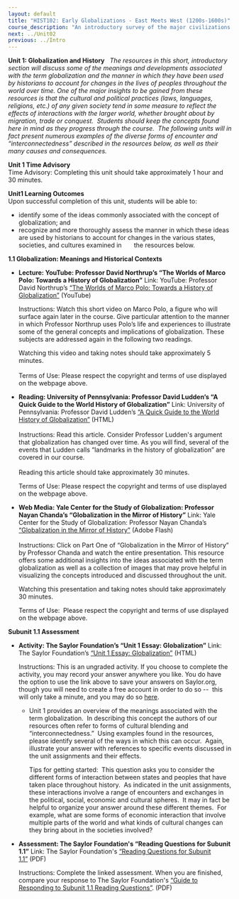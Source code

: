 ```yaml
---
layout: default
title: "HIST102: Early Globalizations - East Meets West (1200s-1600s)"
course_description: "An introductory survey of the major civilizations from the Middle Ages to the Early Modern Era, focusing on the political, social, cultural, and economic interactions and exchanges between those civilizations."
next: ../Unit02
previous: ../Intro
---
```

**Unit 1: Globalization and History** <span id="1"></span> 
*The resources in this short, introductory section will discuss some of
the meanings and developments associated with the term globalization and
the manner in which they have been used by historians to account for
changes in the lives of peoples throughout the world over time. One of
the major insights to be gained from these resources is that the
cultural and political practices (laws, languages, religions, etc.) of
any given society tend in some measure to reflect the effects of
interactions with the larger world, whether brought about by migration,
trade or conquest.  Students should keep the concepts found here in mind
as they progress through the course.  The following units will in fact
present numerous examples of the diverse forms of encounter and
“interconnectedness” described in the resources below, as well as their
many causes and consequences.*

**Unit 1 Time Advisory**  
Time Advisory: Completing this unit should take approximately 1 hour and
30 minutes.

**Unit1 Learning Outcomes**  
Upon successful completion of this unit, students will be able to:
-   identify some of the ideas commonly associated with the concept of
    globalization; and
-   recognize and more thoroughly assess the manner in which these ideas
    are used by historians to account for changes in the various states,
    societies, and cultures examined in       the resources below.

**1.1 Globalization: Meanings and Historical Contexts** <span
id="1.1"></span> 
-   **Lecture: YouTube: Professor David Northrup’s “The Worlds of Marco
    Polo: Towards a History of Globalization”**
    Link: YouTube: Professor David Northrup’s [“The Worlds of Marco
    Polo: Towards a History of
    Globalization”](http://www.youtube.com/watch?v=E1B7Dchvtr4 "The Worlds of Marco Polo: towards a History of Globalization, David Northrup") (YouTube)  
      
     Instructions: Watch this short video on Marco Polo, a figure who
    will surface again later in the course. Give particular attention to
    the manner in which Professor Northrup uses Polo’s life and
    experiences to illustrate some of the general concepts and
    implications of globalization. These subjects are addressed again in
    the following two readings.  
      
     Watching this video and taking notes should take approximately 5
    minutes.   
             
     Terms of Use: Please respect the copyright and terms of use
    displayed on the webpage above.

-   **Reading: University of Pennsylvania: Professor David Ludden’s “A
    Quick Guide to the World History of Globalization”**
    Link: University of Pennsylvania: Professor David Ludden’s [“A Quick
    Guide to the World History of
    Globalization”](http://www.sas.upenn.edu/%7Edludden/global1.htm) (HTML)  
        
     Instructions: Read this article. Consider Professor Ludden's
    argument that globalization has changed over time. As you will find,
    several of the events that Ludden calls “landmarks in the history of
    globalization” are covered in our course.  
        
     Reading this article should take approximately 30 minutes.  
      
     Terms of Use: Please respect the copyright and terms of use
    displayed on the webpage above.

-   **Web Media: Yale Center for the Study of Globalization: Professor
    Nayan Chanda’s “Globalization in the Mirror of History”**
    Link: Yale Center for the Study of Globalization: Professor Nayan
    Chanda’s [“Globalization in the Mirror of
    History”](http://yaleglobal.yale.edu/about/history.jsp) (Adobe
    Flash)  
        
     Instructions: Click on Part One of “Globalization in the Mirror of
    History” by Professor Chanda and watch the entire presentation. This
    resource offers some additional insights into the ideas associated
    with the term globalization as well as a collection of images that
    may prove helpful in visualizing the concepts introduced and
    discussed throughout the unit.  
      
     Watching this presentation and taking notes should take
    approximately 30 minutes.  
      
     Terms of Use:  Please respect the copyright and terms of use
    displayed on the webpage above.

**Subunit 1.1 Assessment** <span id="1.2"></span> 
-   **Activity: The Saylor Foundation’s “Unit 1 Essay: Globalization”**
    Link: The Saylor Foundation’s [“Unit 1 Essay:
    Globalization”](http://school.saylor.org/mod/quiz/view.php?id=1976)
    (HTML)  
      
     Instructions: This is an ungraded activity. If you choose to
    complete the activity, you may record your answer anywhere you like.
    You do have the option to use the link above to save your answers on
    Saylor.org, though you will need to create a free account in order
    to do so --  this will only take a minute, and you may do
    so [here](http://eportfolio.saylor.org/users/sign_up).  
      

    -   Unit 1 provides an overview of the meanings associated with the
        term globalization.  In describing this concept the authors of
        our resources often refer to forms of cultural blending and
        “interconnectedness.”  Using examples found in the resources,
        please identify several of the ways in which this can occur. 
        Again, illustrate your answer with references to specific events
        discussed in the unit assignments and their effects.  
          
         Tips for getting started:  This question asks you to consider
        the different forms of interaction between states and peoples
        that have taken place throughout history.  As indicated in the
        unit assignments, these interactions involve a range of
        encounters and exchanges in the political, social, economic and
        cultural spheres.  It may in fact be helpful to organize your
        answer around these different themes.  For example, what are
        some forms of economic interaction that involve multiple parts
        of the world and what kinds of cultural changes can they bring
        about in the societies involved?

-   **Assessment: The Saylor Foundation's “Reading Questions for Subunit
    1.1”**
    Link: The Saylor Foundation's [“Reading Questions for Subunit
    1.1”](https://resources.saylor.org/wwwresources/archived/site/wp-content/uploads/2011/08/HIST102-Reading-Questions-for-Subunit-1.1-FINAL.pdf) (PDF)  
      
     Instructions: Complete the linked assessment. When you are
    finished, compare your response to The Saylor Foundation's [“Guide
    to Responding to Subunit 1.1 Reading
    Questions”](https://resources.saylor.org/wwwresources/archived/site/wp-content/uploads/2011/08/HIST102-Guide-to-Responding-to-Subunit-1.1-FINAL.pdf). (PDF)


